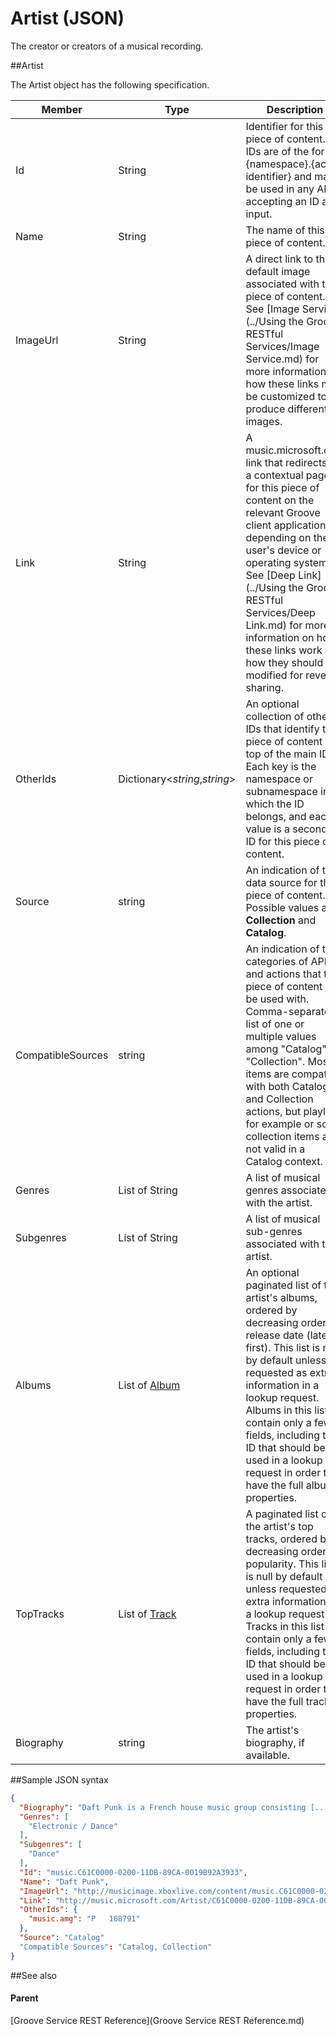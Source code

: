 # Artist (JSON)              



The creator or creators of a musical recording.

##Artist


The Artist object has the following specification.

| **Member**        | **Type**                                                 | **Description**                                                                                                                                                                                                                                                                                                                                            |
|-------------------|----------------------------------------------------------|------------------------------------------------------------------------------------------------------------------------------------------------------------------------------------------------------------------------------------------------------------------------------------------------------------------------------------------------------------|
| Id                | String                                                   | Identifier for this piece of content. All IDs are of the form {namespace}.{actual identifier} and may be used in any API accepting an ID as input.                                                                                                                                                                                                         |
| Name              | String                                                   | The name of this piece of content.                                                                                                                                                                                                                                                                                                                         |
| ImageUrl          | String                                                   | A direct link to the default image associated with this piece of content. See [Image Service](../Using the Groove RESTful Services/Image Service.md) for more information on how these links may be customized to produce different images.                                                                                                                                |
| Link              | String                                                   | A music.microsoft.com link that redirects to a contextual page for this piece of content on the relevant Groove client application depending on the user's device or operating system. See [Deep Link](../Using the Groove RESTful Services/Deep Link.md) for more information on how these links work and how they should be modified for revenue sharing.                 |
| OtherIds          | Dictionary&lt;*string*,*string*&gt;                      | An optional collection of other IDs that identify this piece of content on top of the main ID. Each key is the namespace or subnamespace in which the ID belongs, and each value is a secondary ID for this piece of content.                                                                                                                              |
| Source            | string                                                   | An indication of the data source for this piece of content. Possible values are **Collection** and **Catalog**.                                                                                                                                                                                                                                            |
| CompatibleSources | string                                                   | An indication of the categories of APIs and actions that this piece of content can be used with. Comma-separated list of one or multiple values among "Catalog", "Collection". Most items are compatible with both Catalog and Collection actions, but playlists for example or some collection items are not valid in a Catalog context.                  |
| Genres            | List of String                                           | A list of musical genres associated with the artist.                                                                                                                                                                                                                                                                                                       |
| Subgenres         | List of String                                           | A list of musical sub-genres associated with the artist.                                                                                                                                                                                                                                                                                                   |
| Albums            | List of [Album](JSON_Album.md) | An optional paginated list of the artist's albums, ordered by decreasing order of release date (latest first). This list is null by default unless requested as extra information in a lookup request. Albums in this list contain only a few fields, including the ID that should be used in a lookup request in order to have the full album properties. |
| TopTracks         | List of [Track](JSON_Track.md) | A paginated list of the artist's top tracks, ordered by decreasing order of popularity. This list is null by default unless requested as extra information in a lookup request. Tracks in this list contain only a few fields, including the ID that should be used in a lookup request in order to have the full track properties.                        |
| Biography         | string                                                   | The artist's biography, if available.                                                                                                                                                                                                                                                                                                                      |

##Sample JSON syntax
```json  
{
  "Biography": "Daft Punk is a French house music group consisting [...]",
  "Genres": [
    "Electronic / Dance"
  ],
  "Subgenres": [
    "Dance"
  ],
  "Id": "music.C61C0000-0200-11DB-89CA-0019B92A3933",
  "Name": "Daft Punk",
  "ImageUrl": "http://musicimage.xboxlive.com/content/music.C61C0000-0200-11DB-89CA-0019B92A3933/image?locale=en-US",
  "Link": "http://music.microsoft.com/Artist/C61C0000-0200-11DB-89CA-0019B92A3933?partnerID=AwesomePartner",
  "OtherIds": {
    "music.amg": "P   168791"
  },
  "Source": "Catalog"
  "Compatible Sources": "Catalog, Collection"
}
```
##See also


#### Parent

[Groove Service REST Reference](Groove Service REST Reference.md)
